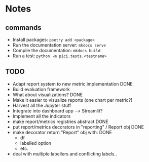 # Notes

## commands

- Install packages: ``poetry add <package>``
- Run the documentation server: ``mkdocs serve``
- Compile the documentation: ``mkdocs build``
- Run a test: ``python -m pici.tests.<testname>``

## TODO

- Adapt report system to new metric implementation          DONE
- Build evaluation framework
- What about visualizations?                                DONE
- Make it easier to visualize reports (one chart per metric?)
- Harvest all the Jupyter stuff
- Integrate into dashboard app --> Streamlit?
- Implement all the indicators
- make report/metrics registries abstract                   DONE
- put report/metrics decorators in "reporting" / Report obj DONE
- make decorator return "Report" obj with:                  DONE
  - df
  - labelled option
  - etc.
- deal with multiple labellers and conflicting labels..     


